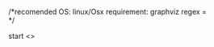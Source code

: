 /*recomended OS: linux/Osx
requirement: graphviz <sudo apt-get install graphviz>
regex =   
*/

<language>
start <> <true if acceptor>
<acceptor states>
<not acceptor states>
<next if exist state character state>
